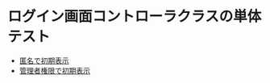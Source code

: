 # ログイン画面コントローラクラスの単体テスト

- [匿名で初期表示](ut/controller-login/匿名で初期表示.md)
- [管理者権限で初期表示](ut/controller-login/管理者権限で初期表示.md)

